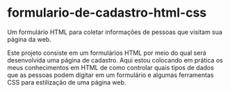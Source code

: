 # formulario-de-cadastro-html-css
Um formulário HTML para coletar informações de pessoas que visitam sua página da web.

Este projeto consiste em um formulários HTML por meio do qual será desenvolvida uma página de cadastro. Aqui estou colocando em prática os meus conhecimentos em HTML de como controlar quais tipos de dados que as pessoas podem digitar em um formulário e algumas ferramentas CSS para estilização de uma página web.
